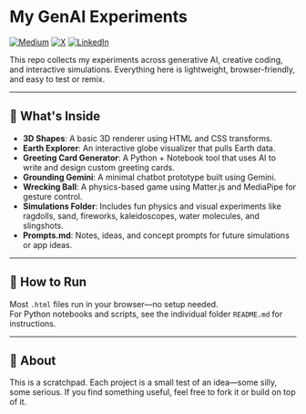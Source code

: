 # My GenAI Experiments
[![Medium](https://img.shields.io/badge/Medium-000000?style=flat&logo=medium&logoColor=white)](https://medium.com/@pandeyparul)
[![X](https://img.shields.io/badge/X-000000?style=flat&logo=x&logoColor=white)](https://x.com/pandeyparul)
[![LinkedIn](https://img.shields.io/badge/LinkedIn-0A66C2?style=flat&logo=linkedin&logoColor=white)](https://linkedin.com/in/parulpandeyindia/)



This repo collects my experiments across generative AI, creative coding, and interactive simulations. Everything here is lightweight, browser-friendly, and easy to test or remix.

---

## 🔧 What's Inside

- **3D Shapes**: A basic 3D renderer using HTML and CSS transforms.
- **Earth Explorer**: An interactive globe visualizer that pulls Earth data.
- **Greeting Card Generator**: A Python + Notebook tool that uses AI to write and design custom greeting cards.
- **Grounding Gemini**: A minimal chatbot prototype built using Gemini.
- **Wrecking Ball**: A physics-based game using Matter.js and MediaPipe for gesture control.
- **Simulations Folder**: Includes fun physics and visual experiments like ragdolls, sand, fireworks, kaleidoscopes, water molecules, and slingshots.
- **Prompts.md**: Notes, ideas, and concept prompts for future simulations or app ideas.

---

## 🚀 How to Run

Most `.html` files run in your browser—no setup needed.  
For Python notebooks and scripts, see the individual folder `README.md` for instructions.

---

## 🤖 About

This is a scratchpad. Each project is a small test of an idea—some silly, some serious. If you find something useful, feel free to fork it or build on top of it.
